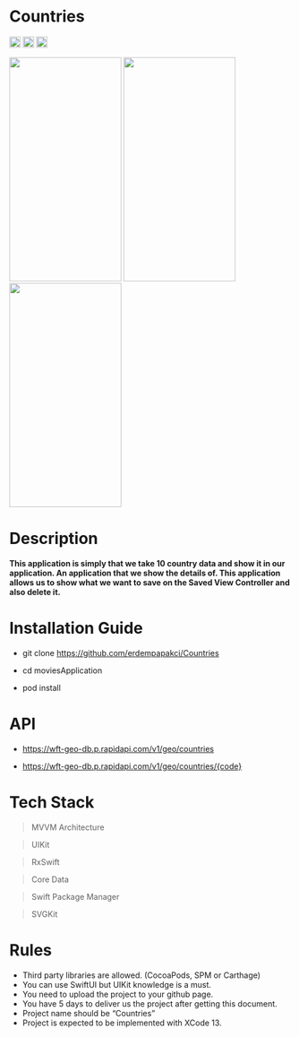 # Countries

<img src="https://img.shields.io/badge/status-Active-green" height="20"> <img src="https://img.shields.io/badge/architecture-MVVM-yellow" height="20"> <img src="https://img.shields.io/badge/language-Swift-yellow" height="20"> 



<img src="https://user-images.githubusercontent.com/73407945/193457220-ebb84a58-8279-4a34-8339-93fbc6cbfc6f.gif" width="200" height="400" /> <img src="https://user-images.githubusercontent.com/73407945/193457240-02261c12-de8e-437e-940b-200eb49c9a12.png" width="200" height="400" /> <img src="https://user-images.githubusercontent.com/73407945/193457246-12993909-1a3d-4b58-a976-fe055b7697c7.png" width="200" height="400" />





# Description

**This application is simply that we take 10 country data and show it in our application. An application that we show the details of. This application allows us to show what we want to save on the Saved View Controller and also delete it.**

# Installation Guide
* git clone https://github.com/erdempapakci/Countries

* cd moviesApplication

* pod install

# API

* https://wft-geo-db.p.rapidapi.com/v1/geo/countries

* https://wft-geo-db.p.rapidapi.com/v1/geo/countries/{code}


# Tech Stack

> MVVM Architecture

> UIKit

> RxSwift

> Core Data

> Swift Package Manager

> SVGKit

# Rules

* Third party libraries are allowed. (CocoaPods, SPM or Carthage)
* You can use SwiftUI but UIKit knowledge is a must.
* You need to upload the project to your github page.
* You have 5 days to deliver us the project after getting this document.
* Project name should be “Countries”
* Project is expected to be implemented with XCode 13.

